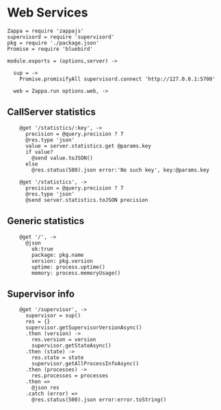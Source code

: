 Web Services
============

    Zappa = require 'zappajs'
    supervisord = require 'supervisord'
    pkg = require './package.json'
    Promise = require 'bluebird'

    module.exports = (options,server) ->

      sup = ->
        Promise.promisifyAll supervisord.connect 'http://127.0.0.1:5700'

      web = Zappa.run options.web, ->

CallServer statistics
---------------------

        @get '/statistics/:key', ->
          precision = @query.precision ? 7
          @res.type 'json'
          value = server.statistics.get @params.key
          if value?
            @send value.toJSON()
          else
            @res.status(500).json error:'No such key', key:@params.key

        @get '/statistics', ->
          precision = @query.precision ? 7
          @res.type 'json'
          @send server.statistics.toJSON precision

Generic statistics
------------------

        @get '/', ->
          @json
            ok:true
            package: pkg.name
            version: pkg.version
            uptime: process.uptime()
            memory: process.memoryUsage()

Supervisor info
---------------

        @get '/supervisor', ->
          supervisor = sup()
          res = {}
          supervisor.getSupervisorVersionAsync()
          .then (version) ->
            res.version = version
            supervisor.getStateAsync()
          .then (state) ->
            res.state = state
            supervisor.getAllProcessInfoAsync()
          .then (processes) ->
            res.processes = processes
          .then =>
            @json res
          .catch (error) =>
            @res.status(500).json error:error.toString()
